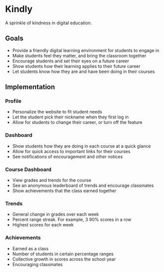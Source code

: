 # Kindly
A sprinkle of kindness in digital education.

## Goals
* Provide a friendly digital learning environment for students to engage in
* Make students feel they matter, and bring the classroom together
* Encourage students and set their eyes on a future career
* Show students how their learning applies to their future career
* Let students know how they are and have been doing in their courses

## Implementation
### Profile
* Personalize the website to fit student needs
* Let the student pick their nickname when they first log in
* Allow for students to change their career, or turn off the feature

### Dashboard
* Show students how they are doing in each course at a quick glance
* Allow for quick access to important links for their courses
* See notifications of encouragement and other notices

### Course Dashboard
* View grades and trends for the course
* See an anonymous leaderboard of trends and encourage classmates
* Show achievements that the class earned together

### Trends
* General change in grades over each week
* Percent range streak. For example, 3 90% scores in a row
* Highest scores for each week

### Achievements
* Earned as a class
* Number of students in certain percentage ranges
* Collective growth in scores across the school year
* Encouraging classmates

